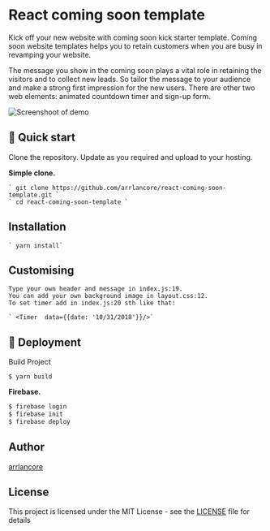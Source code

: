 # React coming soon template

Kick off your new website with coming soon kick starter template.
Coming soon website templates helps you to retain customers when you are busy in revamping your website.

The message you show in the coming soon plays a vital role in retaining the visitors and to collect new leads. So tailor the message to your audience and make a strong first impression for the new users.
There are other two web elements: animated countdown timer and  sign-up form.

![Screenshoot of demo](https://user-images.githubusercontent.com/16473868/47648801-21516480-dba1-11e8-8ff8-2091c13aadcb.png)

## 🚀 Quick start

Clone the repository. Update as you required and upload to your hosting.

**Simple clone.**

    ` git clone https://github.com/arrlancore/react-coming-soon-template.git `
    ` cd react-coming-soon-template `


## Installation

    ` yarn install`

## Customising

    Type your own header and message in index.js:19.
    You can add your own background image in layout.css:12.
    To set timer add in index.js:20 sth like that:

    ` <Timer  data={{date: '10/31/2018'}}/>`

## 🚀 Deployment
Build Project

    $ yarn build

**Firebase.**
```sh
$ firebase login
$ firebase init
$ firebase deploy
```

## Author

[arrlancore](https://github.com/arrlancore)

## License

This project is licensed under the MIT License - see the [LICENSE](LICENSE) file for details

